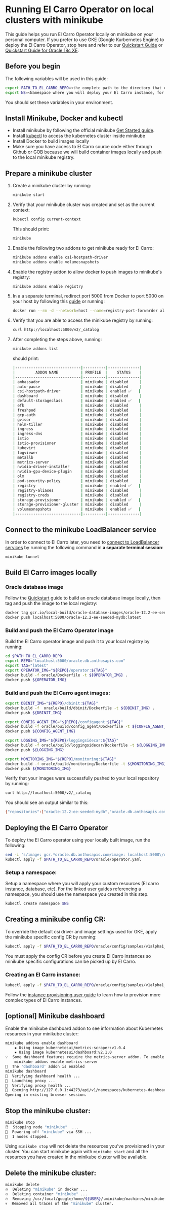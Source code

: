 # Running El Carro Operator on local clusters with minikube

This guide helps you run El Carro Operator locally on minikube on your personal
computer. If you prefer to use GKE (Google Kurbernetes Engine) to deploy the El
Carro Operator, stop here and refer to our [Quickstart Guide](quickstart.md) or
[Quickstart Guide for Oracle 18c XE](quickstart-18c-xe.md).

## Before you begin

The following variables will be used in this guide:

```sh
export PATH_TO_EL_CARRO_REPO=<the complete path to the directory that contains the cloned El Carro repository>
export NS=<Namespace where you will deploy your El Carro instance, for example "db".>
```

You should set these variables in your environment.

## Install Minikube, Docker and kubectl

*   Install minikube by following the official minikube
    [Get Started guide](https://minikube.sigs.k8s.io/docs/start/).
*   Install [kubectl](https://kubernetes.io/docs/tasks/tools/) to access the
    kubernetes cluster inside minikube
*   Install Docker to build images locally
*   Make sure you have access to El Carro source code either through Github or
    GOB because we will build container images locally and push to the local
    minikube registry.

## Prepare a minikube cluster

1.  Create a minikube cluster by running:

    ```sh
    minikube start
    ```

2.  Verify that your minikube cluster was created and set as the current
    context:

    ```sh
    kubectl config current-context
    ```

    This should print:
    ```sh
    minikube
    ```

3.  Enable the following two addons to get minikube ready for El Carro:

    ```sh
    minikube addons enable csi-hostpath-driver
    minikube addons enable volumesnapshots
    ```

4.  Enable the registry addon to allow docker to push images to minikube's registry:
    ```sh
    minikube addons enable registry
    ```

5.  In a a separate terminal, redirect port 5000 from Docker to port 5000 on
    your host by following this
    [guide](https://minikube.sigs.k8s.io/docs/handbook/registry/) or running:

    ```sh
    docker run --rm -d --network=host --name=registry-port-forwarder alpine ash -c "apk add socat && socat TCP-LISTEN:5000,reuseaddr,fork TCP:$(minikube ip):5000"
    ```

6.  Verify that you are able to access the minikube registry by running:

    ```sh
    curl http://localhost:5000/v2/_catalog
    ```

7.  After completing the steps above, running:

    ```sh
    minikube addons list
    ```

    should print:

    ```sh
    |-----------------------------|----------|--------------|
    |         ADDON NAME          | PROFILE  |    STATUS    |
    |-----------------------------|----------|--------------|
    | ambassador                  | minikube | disabled     |
    | auto-pause                  | minikube | disabled     |
    | csi-hostpath-driver         | minikube | enabled ✅   |
    | dashboard                   | minikube | disabled     |
    | default-storageclass        | minikube | enabled ✅   |
    | efk                         | minikube | disabled     |
    | freshpod                    | minikube | disabled     |
    | gcp-auth                    | minikube | disabled     |
    | gvisor                      | minikube | disabled     |
    | helm-tiller                 | minikube | disabled     |
    | ingress                     | minikube | disabled     |
    | ingress-dns                 | minikube | disabled     |
    | istio                       | minikube | disabled     |
    | istio-provisioner           | minikube | disabled     |
    | kubevirt                    | minikube | disabled     |
    | logviewer                   | minikube | disabled     |
    | metallb                     | minikube | disabled     |
    | metrics-server              | minikube | disabled     |
    | nvidia-driver-installer     | minikube | disabled     |
    | nvidia-gpu-device-plugin    | minikube | disabled     |
    | olm                         | minikube | disabled     |
    | pod-security-policy         | minikube | disabled     |
    | registry                    | minikube | enabled ✅   |
    | registry-aliases            | minikube | disabled     |
    | registry-creds              | minikube | disabled     |
    | storage-provisioner         | minikube | enabled ✅   |
    | storage-provisioner-gluster | minikube | disabled     |
    | volumesnapshots             | minikube | enabled ✅   |
    |-----------------------------|----------|--------------|
    ```

## Connect to the minikube LoadBalancer service

In order to connect to El Carro later, you need to
[connect to LoadBalancer services](https://minikube.sigs.k8s.io/docs/commands/tunnel/)
by running the following command in **a separate terminal session**:

```sh
minikube tunnel
```

## Build El Carro images locally

### Oracle database image

Follow the [Quickstart](quickstart) guide to build an oracle database image
locally, then tag and push the image to the local registry:

```sh
docker tag gcr.io/local-build/oracle-database-images/oracle-12.2-ee-seeded-mydb:latest localhost:5000/oracle-12.2-ee-seeded-mydb:latest
docker push localhost:5000/oracle-12.2-ee-seeded-mydb:latest
```

### Build and push the El Carro Operator image

Build the El Carro operator image and push it to your local registry by running:

```sh
cd $PATH_TO_EL_CARRO_REPO
export REPO="localhost:5000/oracle.db.anthosapis.com"
export TAG="latest"
export OPERATOR_IMG="${REPO}/operator:${TAG}"
docker build -f oracle/Dockerfile -t ${OPERATOR_IMG} .
docker push ${OPERATOR_IMG}
```

### Build and push the El Carro agent images:

```sh
export DBINIT_IMG="${REPO}/dbinit:${TAG}"
docker build -f  oracle/build/dbinit/Dockerfile -t ${DBINIT_IMG} .
docker push ${DBINIT_IMG}

export CONFIG_AGENT_IMG="${REPO}/configagent:${TAG}"
docker build -f oracle/build/config_agent/Dockerfile -t ${CONFIG_AGENT_IMG} .
docker push ${CONFIG_AGENT_IMG}

export LOGGING_IMG="${REPO}/loggingsidecar:${TAG}"
docker build -f oracle/build/loggingsidecar/Dockerfile -t ${LOGGING_IMG} .
docker push ${LOGGING_IMG}

export MONITORING_IMG="${REPO}/monitoring:${TAG}"
docker build -f oracle/build/monitoring/Dockerfile -t ${MONITORING_IMG} .
docker push ${MONITORING_IMG}
```

Verify that your images were successfully pushed to your local repository by running:
```sh
curl http://localhost:5000/v2/_catalog
```

You should see an output similar to this:
```sh
{"repositories":["oracle-12.2-ee-seeded-mydb","oracle.db.anthosapis.com/configagent","oracle.db.anthosapis.com/dbinit","oracle.db.anthosapis.com/loggingsidecar","oracle.db.anthosapis.com/monitoring","oracle.db.anthosapis.com/operator"]}
```

## Deploying the El Carro Operator

To deploy the El Carro operator using your locally built image, run the following:

```sh
sed -i 's/image: gcr.*oracle.db.anthosapis.com/image: localhost:5000\/oracle.db.anthosapis.com/g' $PATH_TO_EL_CARRO_REPO/oracle/operator.yaml
kubectl apply -f $PATH_TO_EL_CARRO_REPO/oracle/operator.yaml
```

### Setup a namespace:

Setup a namespace where you will apply your custom resources (El carro instance,
database, etc). For the linked user guides referencing a namespace, you should
use the namespace you created in this step.

```sh
kubectl create namespace $NS
```

## Creating a minikube config CR:

To override the default csi driver and image settings used for GKE, apply the minikube specific config CR by running:

```sh
kubectl apply -f $PATH_TO_EL_CARRO_REPO/oracle/config/samples/v1alpha1_config_minikube.yaml -n $NS
```

You must apply the config CR before you create El Carro instances so minikube specific
configurations can be picked up by El Carro.

### Creating an El Carro instance:

```sh
kubectl apply -f $PATH_TO_EL_CARRO_REPO/oracle/config/samples/v1alpha1_instance_minikube.yaml -n $NS
```

Follow the [instance provisioning user guide](provision/instance.md) to learn
how to provision more complex types of El Carro instances.

## [optional] Minikube dashboard

Enable the minikube dashboard addon to see information about Kubernetes
resources in your minikube cluster:

```sh
minikube addons enable dashboard
    ▪ Using image kubernetesui/metrics-scraper:v1.0.4
    ▪ Using image kubernetesui/dashboard:v2.1.0
💡  Some dashboard features require the metrics-server addon. To enable all features please run:
    minikube addons enable metrics-server
🌟  The 'dashboard' addon is enabled
minikube dashboard
🤔  Verifying dashboard health ...
🚀  Launching proxy ...
🤔  Verifying proxy health ...
🎉  Opening http://127.0.0.1:44273/api/v1/namespaces/kubernetes-dashboard/services/http:kubernetes-dashboard:/proxy/ in your default browser...
Opening in existing browser session.
```

## Stop the minikube cluster:

```sh
minikube stop
✋  Stopping node "minikube"  ...
🛑  Powering off "minikube" via SSH ...
🛑  1 nodes stopped.
```

Using `minikube stop` will not delete the resources you've provisioned in your
cluster. You can start minikube again with `minikube start` and all the
resources you have created in the minikube cluster will be available.

## Delete the minikube cluster:

```sh
minikube delete
🔥  Deleting "minikube" in docker ...
🔥  Deleting container "minikube" ...
🔥  Removing /usr/local/google/home/${USER}/.minikube/machines/minikube ...
💀  Removed all traces of the "minikube" cluster.
```
